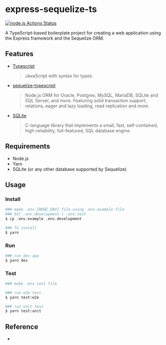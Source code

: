 # express-sequelize-ts

[![node.js Actions Status](https://github.com/beerjoa/express-sequelize-ts/workflows/nodejs-master/badge.svg)](https://github.com/beerjoa/express-sequelize-ts/actions)

A TypeScript-based boilerplate project for creating a web application using the Express framework and the Sequelize ORM.

## Features

- [Typescript](https://www.typescriptlang.org/docs/)
  > JavaScript with syntax for types.
- [sequelize-typescript](https://www.jsdocs.io/package/sequelize-typescript)
  > Node.js ORM for Oracle, Postgres, MySQL, MariaDB, SQLite and SQL Server, and more. Featuring solid transaction support, relations, eager and lazy loading, read replication and more.
- [SQLite](https://www.postgresql.org/docs)
  > C-language library that implements a small, fast, self-contained, high-reliability, full-featured, SQL database engine.

## Requirements

- Node.js
- Yarn
- SQLite (or any other database supported by Sequelize)

## Usage

### Install

```bash
### make .env.{NODE_ENV} file using .env.example file
### EX) .env.development | .env.test
$ cp .env.example .env.development

### To install
$ yarn
```

### Run

```bash
### run dev app
$ yarn dev
```

### Test

```bash
### make .env.test file

### run e2e test
$ yarn test:e2e

### run unit test
$ yarn test:unit

```

## Reference

-
